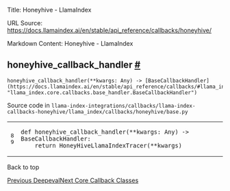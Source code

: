 Title: Honeyhive - LlamaIndex

URL Source: https://docs.llamaindex.ai/en/stable/api_reference/callbacks/honeyhive/

Markdown Content:
Honeyhive - LlamaIndex


honeyhive\_callback\_handler [#](https://docs.llamaindex.ai/en/stable/api_reference/callbacks/honeyhive/#llama_index.callbacks.honeyhive.honeyhive_callback_handler "Permanent link")
-------------------------------------------------------------------------------------------------------------------------------------------------------------------------------------

```
honeyhive_callback_handler(**kwargs: Any) -> [BaseCallbackHandler](https://docs.llamaindex.ai/en/stable/api_reference/callbacks/#llama_index.core.callbacks.base_handler.BaseCallbackHandler "llama_index.core.callbacks.base_handler.BaseCallbackHandler")
```

Source code in `llama-index-integrations/callbacks/llama-index-callbacks-honeyhive/llama_index/callbacks/honeyhive/base.py`

<table class="highlighttable"><tbody><tr><td class="linenos"><div class="linenodiv"><pre><span></span><span class="normal">8</span>
<span class="normal">9</span></pre></div></td><td class="code"><div><pre><span></span><code><span class="k">def</span> <span class="nf">honeyhive_callback_handler</span><span class="p">(</span><span class="o">**</span><span class="n">kwargs</span><span class="p">:</span> <span class="n">Any</span><span class="p">)</span> <span class="o">-&gt;</span> <span class="n">BaseCallbackHandler</span><span class="p">:</span>
    <span class="k">return</span> <span class="n">HoneyHiveLlamaIndexTracer</span><span class="p">(</span><span class="o">**</span><span class="n">kwargs</span><span class="p">)</span>
</code></pre></div></td></tr></tbody></table>

Back to top

[Previous Deepeval](https://docs.llamaindex.ai/en/stable/api_reference/callbacks/deepeval/)[Next Core Callback Classes](https://docs.llamaindex.ai/en/stable/api_reference/callbacks/)
